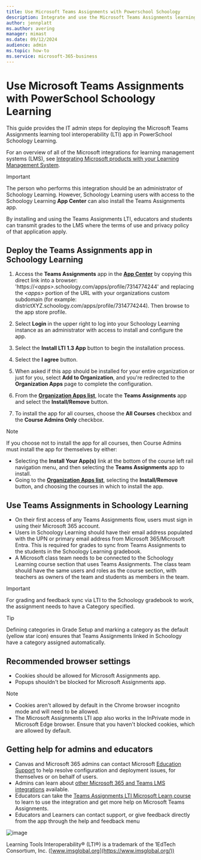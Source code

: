 ```yaml
---
title: Use Microsoft Teams Assignments with Powerschool Schoology
description: Integrate and use the Microsoft Teams Assignments learning tool interoperability (LTI) app with Powerschool Schoology
author: jennplatt
ms.author: avering
manager: mimast
ms.date: 09/12/2024
audience: admin
ms.topic: how-to
ms.service: microsoft-365-business
---
```

# Use Microsoft Teams Assignments with PowerSchool Schoology Learning

This guide provides the IT admin steps for deploying the Microsoft Teams Assignments learning tool interoperability (LTI) app in PowerSchool Schoology Learning.

For an overview of all of the Microsoft integrations for learning management systems (LMS), see [Integrating Microsoft products with your Learning Management System](/microsoft-365/lti/).

> [!IMPORTANT]
> The person who performs this integration should be an administrator of Schoology Learning. However, Schoology Learning users with access to the Schoology Learning **App Center** can also install the Teams Assignments app.

By installing and using the Teams Assignments LTI, educators and students can transmit grades to the LMS where the terms of use and privacy policy of that application apply.

## Deploy the Teams Assignments app in Schoology Learning

1. Access the **Teams Assignments** app in the [**App Center**](https://app.schoology.com/apps) by copying this direct link into a browser: 'https://_\<apps\>_.schoology.com/apps/profile/7314774244' and replacing the _\<apps\>_ portion of the URL with your organizations custom subdomain (for example: districtXYZ.schoology.com/apps/profile/7314774244). Then browse to the app store profile.

1. Select **Login** in the upper right to log into your Schoology Learning instance as an administrator with access to install and configure the app.

1. Select the **Install LTI 1.3 App** button to begin the installation process.

1. Select the **I agree** button.

1. When asked if this app should be installed for your entire organization or just for you, select **Add to Organization**, and you're redirected to the **Organization Apps** page to complete the configuration.

1. From the [**Organization Apps list**](https://app.schoology.com/apps/school_apps), locate the **Teams Assignments** app and select the **Install/Remove** button.

1. To install the app for all courses, choose the **All Courses** checkbox and the **Course Admins Only** checkbox.

> [!NOTE]
> If you choose not to install the app for all courses, then Course Admins must install the app for themselves by either:
>
> - Selecting the **Install Your App(s)** link at the bottom of the course left rail navigation menu, and then selecting the **Teams Assignments** app to install.
> - Going to the [**Organization Apps list**](https://app.schoology.com/apps/school_apps), selecting the **Install/Remove** button, and choosing the courses in which to install the app.

## Use Teams Assignments in Schoology Learning
- On their first access of any Teams Assignments flow, users must sign in using their Microsoft 365 account.
- Users in Schoology Learning should have their email address populated with the UPN or primary email address from Microsoft 365/Microsoft Entra. This is required for grades to sync from Teams Assignments to the students in the Schoology Learning gradebook.
- A Microsoft class team needs to be connected to the Schoology Learning course section that uses Teams Assignments. The class team should have the same users and roles as the course section, with teachers as owners of the team and students as members in the team.

> [!IMPORTANT]
> For grading and feedback sync via LTI to the Schoology gradebook to work, the assignment needs to have a Category specified.

> [!TIP]
> Defining categories in Grade Setup and marking a category as the default (yellow star icon) ensures that Teams Assignments linked in Schoology have a category assigned automatically.

## Recommended browser settings

- Cookies should be allowed for Microsoft Assignments app.
- Popups shouldn't be blocked for Microsoft Assignments app.

> [!NOTE]
>
> - Cookies aren't allowed by default in the Chrome browser incognito mode and will need to be allowed.
> - The Microsoft Assignments LTI app also works in the InPrivate mode in Microsoft Edge browser. Ensure that you haven't blocked cookies, which are allowed by default.

## Getting help for admins and educators

- Canvas and Microsoft 365 admins can contact Microsoft [Education Support](https://aka.ms/edusupport) to help resolve configuration and deployment issues, for themselves or on behalf of users.
- Admins can learn about [other Microsoft 365 and Teams LMS integrations](https://aka.ms/LTIAdminDocs) available.
- Educators can take the [Teams Assignments LTI Microsoft Learn course](https://aka.ms/AssignmentsLTICourse) to learn to use the integration and get more help on Microsoft Teams Assignments.
- Educators and Learners can contact support, or give feedback directly from the app through the help and feedback menu

![image](https://github.com/user-attachments/assets/157dcee7-141b-47e3-879b-60efa2fb0621)


Learning Tools Interoperability® (LTI®) is a trademark of the 1EdTech Consortium, Inc. ([www.imsglobal.org](https://www.imsglobal.org/))
